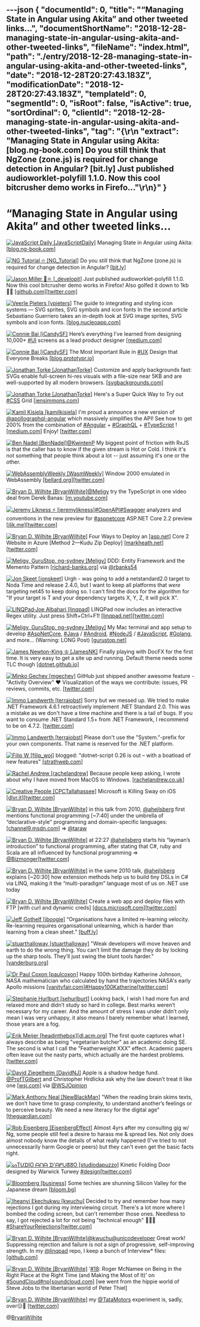 ---json
{
  "documentId": 0,
  "title": "“Managing State in Angular using Akita” and other tweeted links…",
  "documentShortName": "2018-12-28-managing-state-in-angular-using-akita-and-other-tweeted-links",
  "fileName": "index.html",
  "path": "./entry/2018-12-28-managing-state-in-angular-using-akita-and-other-tweeted-links",
  "date": "2018-12-28T20:27:43.183Z",
  "modificationDate": "2018-12-28T20:27:43.183Z",
  "templateId": 0,
  "segmentId": 0,
  "isRoot": false,
  "isActive": true,
  "sortOrdinal": 0,
  "clientId": "2018-12-28-managing-state-in-angular-using-akita-and-other-tweeted-links",
  "tag": "{\r\n  \"extract\": \"Managing State in Angular using Akita: [blog.ng-book.com] Do you still think that NgZone (zone.js) is required for change detection in Angular? [bit.ly] Just published audioworklet-polyfill 1.1.0.             Now this cool bitcrusher demo works in Firefo...\"\r\n}"
}
---

# “Managing State in Angular using Akita” and other tweeted links…

[<img alt="JavaScript Daily [JavaScriptDaily]" src="https://songhay.blob.core.windows.net:443/shared-social-twitter/JavaScriptDaily.jpg">](https://twitter.com/JavaScriptDaily) Managing State in Angular using Akita: [[blog.ng-book.com]](https://blog.ng-book.com/managing-state-in-angular-using-akita/)

[<img alt="NG Tutorial 🔥 [NG_Tutorial]" src="https://songhay.blob.core.windows.net:443/shared-social-twitter/NG_Tutorial.jpg">](https://twitter.com/NG_Tutorial) Do you still think that NgZone (zone.js) is required for change detection in Angular? [[bit.ly]](http://bit.ly/2B3KBth)

[<img alt="Jason Miller 🦊⚛ [_developit]" src="https://songhay.blob.core.windows.net:443/shared-social-twitter/_developit.jpg">](https://t.co/NY6NSQlPfo) Just published audioworklet-polyfill 1.1.0. Now this cool bitcrusher demo works in Firefox! Also golfed it down to 1kb 🏌️‍♂️ [[github.com]](http://github.com/GoogleChromeLabs/audioworklet-polyfill)[[twitter.com]](https://twitter.com/_developit/status/1034469275778600960/video/1)

[<img alt="Veerle Pieters [vpieters]" src="https://songhay.blob.core.windows.net:443/shared-social-twitter/vpieters.png">](http://t.co/A4ZEwCEPEs) The guide to integrating and styling icon systems — SVG sprites, SVG symbols and icon fonts In the second article Sebastiano Guerriero takes an in-depth look at SVG image sprites, SVG symbols and icon fonts. [[blog.nucleoapp.com]](https://blog.nucleoapp.com/the-guide-to-integrating-and-styling-icon-systems-svg-sprites-svg-symbols-and-icon-fonts-da7c424dac1b)

[<img alt="Connie Bai [iCandySF]" src="https://songhay.blob.core.windows.net:443/shared-social-twitter/iCandySF.jpg">](https://twitter.com/iCandySF) Here’s everything I’ve learned from designing 10,000+ [#UI](http://twitter.com/search?q='%23UI) screens as a lead product designer [[medium.com]](https://medium.com/ux-power-tools/heres-everything-i-ve-learned-from-designing-10-000-ui-screens-as-a-lead-product-designer-7d2810bee810?source=twitterShare-abf04071f183-1535271633)

[<img alt="Connie Bai [iCandySF]" src="https://songhay.blob.core.windows.net:443/shared-social-twitter/iCandySF.jpg">](https://twitter.com/iCandySF) The Most Important Rule in [#UX](http://twitter.com/search?q='%23UX) Design that Everyone Breaks [[blog.prototypr.io]](https://blog.prototypr.io/the-most-important-rule-in-ux-design-that-everyone-breaks-1c1cb188931?source=twitterShare-abf04071f183-1535189062)

[<img alt="Jonathan Torke [JonathanTorke]" src="https://songhay.blob.core.windows.net:443/shared-social-twitter/JonathanTorke.jpg">](https://t.co/0XkdgvQwZp) Customize and apply backgrounds fast: SVGs enable full-screen hi-res visuals with a file-size near 5KB and are well-supported by all modern browsers. [[svgbackgrounds.com]](https://www.svgbackgrounds.com/)

[<img alt="Jonathan Torke [JonathanTorke]" src="https://songhay.blob.core.windows.net:443/shared-social-twitter/JonathanTorke.jpg">](https://t.co/0XkdgvQwZp) Here's a Super Quick Way to Try out [#CSS](http://twitter.com/search?q='%23CSS) Grid [[jensimmons.com]](http://jensimmons.com/post/aug-15-2017/heres-super-quick-way-try-out-css-grid)

[<img alt="Kamil Kisiela [kamilkisiela]" src="https://songhay.blob.core.windows.net:443/shared-social-twitter/kamilkisiela.jpg">](https://t.co/mYkfDZeQ3w) I'm proud a announce a new version of [@apollographql-angular](http://twitter.com/@apollographql-angular) which massively simplifies the API! See how to get 200% from the combination of [#Angular](http://twitter.com/search?q='%23Angular) + [#GraphQL](http://twitter.com/search?q='%23GraphQL) + [#TypeScript](http://twitter.com/search?q='%23TypeScript) ! [[medium.com]](https://medium.com/the-guild/apollo-angular-code-generation-7903da1f8559) Enjoy! [[twitter.com]](https://twitter.com/kamilkisiela/status/1031947158927355905/photo/1)

[<img alt="Ben Nadel [BenNadel]" src="https://songhay.blob.core.windows.net:443/shared-social-twitter/BenNadel.jpeg">](https://t.co/XiF0qxapgW)[@KwintenP](http://twitter.com/@KwintenP) My biggest point of friction with RxJS is that the caller has to know if the given stream is Hot or Cold. I think it's not something that people think about a lot -- just assuming it's one or the other.

[<img alt="WebAssemblyWeekly [WasmWeekly]" src="https://songhay.blob.core.windows.net:443/shared-social-twitter/WasmWeekly.jpg">](https://t.co/lojl9lka7q) Window 2000 emulated in WebAssembly [[bellard.org]](https://bellard.org/jslinux/vm.html?url=https://bellard.org/jslinux/win2k.cfg&mem=192&graphic=1&w=1024&h=768)[[twitter.com]](https://twitter.com/WasmWeekly/status/1031776676898856960/photo/1)

[<img alt="Bryan D. Wilhite [BryanWilhite]" src="https://songhay.blob.core.windows.net:443/shared-social-twitter/BryanWilhite.jpeg">](http://t.co/UNdqV0Z1zz)[@Meligy](http://twitter.com/@Meligy) try the TypeScript in one video deal from Derek Banas: [[m.youtube.com]](https://m.youtube.com/watch?v=-PR_XqW9JJU)

[<img alt="Jeremy Likness ⚡️ [jeremylikness]" src="https://songhay.blob.core.windows.net:443/shared-social-twitter/jeremylikness.jpg">](https://t.co/IbLCTBQJ41)[#OpenAPI](http://twitter.com/search?q='%23OpenAPI)[#Swagger](http://twitter.com/search?q='%23Swagger) analyzers and conventions in the new preview for [#aspnetcore](http://twitter.com/search?q='%23aspnetcore) ASP​.NET Core 2.2 preview [[jlik.me]](https://jlik.me/d5i)[[twitter.com]](https://twitter.com/jeremylikness/status/1033067441302261760/photo/1)

[<img alt="Bryan D. Wilhite [BryanWilhite]" src="https://songhay.blob.core.windows.net:443/shared-social-twitter/BryanWilhite.jpeg">](http://t.co/UNdqV0Z1zz) Four Ways to Deploy an [[asp.net]](http://ASP.NET) Core 2 Website in Azure [Method 2—Kudu Zip Deploy] [[markheath.net]](https://markheath.net/post/four-ways-to-deploy-aspnet-core-website-in-azure)[[twitter.com]](https://twitter.com/BryanWilhite/status/1032031059628548096/photo/1)

[<img alt="Meligy, GuruStop, ng-sydney [Meligy]" src="https://songhay.blob.core.windows.net:443/shared-social-twitter/Meligy.jpeg">](https://t.co/l318930X1B) DDD: Entity Framework and the Memento Pattern [[richard-banks.org]](https://www.richard-banks.org/2018/08/ddd-entity-framework-and-memento-pattern.html) via [@rbanks54](http://twitter.com/@rbanks54)

[<img alt="Jon Skeet [jonskeet]" src="https://songhay.blob.core.windows.net:443/shared-social-twitter/jonskeet.jpg">](https://t.co/G7ynklMRpf) Urgh - was going to add a netstandard2.0 target to Noda Time and release 2.4.0, but I want to keep all platforms that *were* targeting net45 to keep doing so. I can't find the docs for the algorithm for "If your target is T and your dependency targets X, Y, Z, it will pick X".

[<img alt="LINQPad·Joe Albahari [linqpad]" src="https://songhay.blob.core.windows.net:443/shared-social-twitter/linqpad.jpg">](http://t.co/alg9BCR6l1) LINQPad now includes an interactive Regex utility. Just press Shift+Ctrl+F1! [[linqpad.net]](https://www.linqpad.net/download.aspx#beta)[[twitter.com]](https://twitter.com/linqpad/status/1031478320183926784/photo/1)

[<img alt="Meligy, GuruStop, ng-sydney [Meligy]" src="https://songhay.blob.core.windows.net:443/shared-social-twitter/Meligy.jpeg">](https://t.co/l318930X1B) My Mac terminal and app setup to develop [#AspNetCore](http://twitter.com/search?q='%23AspNetCore), [#Java](http://twitter.com/search?q='%23Java) / [#Android](http://twitter.com/search?q='%23Android), [#NodeJS](http://twitter.com/search?q='%23NodeJS) / [#JavaScript](http://twitter.com/search?q='%23JavaScript), [#Golang](http://twitter.com/search?q='%23Golang), and more... (Warning: LONG Post) [[gurustop.net]](https://www.gurustop.net/blog/2018/08/29/my-mac-terminal-and-app-setup-to-develop-net-core-java-android-node-golang-go-and-more/)

[<img alt="James Newton-King ♔ [JamesNK]" src="https://songhay.blob.core.windows.net:443/shared-social-twitter/JamesNK.jpeg">](http://t.co/NT5azIWwVG) Finally playing with DocFX for the first time. It is very easy to get a site up and running. Default theme needs some TLC though [[dotnet.github.io]](http://dotnet.github.io/docfx/)

[<img alt="Minko Gechev [mgechev]" src="https://songhay.blob.core.windows.net:443/shared-social-twitter/mgechev.jpg">](https://t.co/7KvH8Bz1QN) GitHub just shipped another awesome feature - "Activity Overview" ❤️ Visualization of the ways we contribute: issues, PR reviews, commits, etc. [[twitter.com]](https://twitter.com/mgechev/status/1033135329245646848/photo/1)

[<img alt="Immo Landwerth [terrajobst]" src="https://songhay.blob.core.windows.net:443/shared-social-twitter/terrajobst.jpg">](https://t.co/pfw9pKc4sL) Sorry but we messed up. We tried to make .NET Framework 4.6.1 retroactively implement .NET Standard 2.0. This was a mistake as we don't have a time machine and there is a tail of bugs. If you want to consume .NET Standard 1.5+ from .NET Framework, I recommend to be on 4.7.2. [[twitter.com]](https://twitter.com/marcgravell/status/1031867348876189696)

[<img alt="Immo Landwerth [terrajobst]" src="https://songhay.blob.core.windows.net:443/shared-social-twitter/terrajobst.jpg">](https://t.co/pfw9pKc4sL) Please don't use the "System."-prefix for your own components. That name is reserved for the .NET platform.

[<img alt="Filip W [filip_woj]" src="https://songhay.blob.core.windows.net:443/shared-social-twitter/filip_woj.jpg">](http://t.co/VCkinoHijZ) blogged: "dotnet-script 0.26 is out – with a boatload of new features" [[strathweb.com]](https://www.strathweb.com/2018/08/dotnet-script-0-26-is-out-with-a-boatload-of-new-features/)

[<img alt="Rachel Andrew [rachelandrew]" src="https://songhay.blob.core.windows.net:443/shared-social-twitter/rachelandrew.jpg">](https://t.co/bnYdfVIAqQ) Because people keep asking, I wrote about why I have moved from MacOS to Windows. [[rachelandrew.co.uk]](https://rachelandrew.co.uk/archives/2018/08/21/why-im-moving-from-macos-to-windows/)

[<img alt="Creative People [CPCTallahassee]" src="https://songhay.blob.core.windows.net:443/shared-social-twitter/CPCTallahassee.jpg">](http://t.co/3jpCM7tvvY) Microsoft is Killing Sway on iOS [[dlvr.it]](http://dlvr.it/Qh10t8)[[twitter.com]](https://twitter.com/CPCTallahassee/status/1033185410862575616/photo/1)

[<img alt="Bryan D. Wilhite [BryanWilhite]" src="https://songhay.blob.core.windows.net:443/shared-social-twitter/BryanWilhite.jpeg">](http://t.co/UNdqV0Z1zz) in this talk from 2010, [@ahejlsberg](http://twitter.com/@ahejlsberg) first mentions functional programming [~7:40] under the umbrella of “declarative-style” programming and domain-specific languages: [[channel9.msdn.com]](https://channel9.msdn.com/blogs/adebruyn/techdays-2010-developer-keynote-by-anders-hejlsberg) => [@taraw](http://twitter.com/@taraw)

[<img alt="Bryan D. Wilhite [BryanWilhite]" src="https://songhay.blob.core.windows.net:443/shared-social-twitter/BryanWilhite.jpeg">](http://t.co/UNdqV0Z1zz) at 22:27 [@ahejlsberg](http://twitter.com/@ahejlsberg) starts his “layman’s introduction” to functional programming, after stating that C#, ruby and Scala are all influenced by functional programming => [@Bizmonger](http://twitter.com/@Bizmonger)[[twitter.com]](https://twitter.com/BryanWilhite/status/1033027409157574656/photo/1)

[<img alt="Bryan D. Wilhite [BryanWilhite]" src="https://songhay.blob.core.windows.net:443/shared-social-twitter/BryanWilhite.jpeg">](http://t.co/UNdqV0Z1zz) in the same 2010 talk, [@ahejlsberg](http://twitter.com/@ahejlsberg) explains [~20:30] how extension methods help us to build tiny DSLs in C# via LINQ, making it the “multi-paradigm” language most of us on .NET use today

[<img alt="Bryan D. Wilhite [BryanWilhite]" src="https://songhay.blob.core.windows.net:443/shared-social-twitter/BryanWilhite.jpeg">](http://t.co/UNdqV0Z1zz) Create a web app and deploy files with FTP [with curl and dynamic creds] [[docs.microsoft.com]](https://docs.microsoft.com/en-us/azure/app-service/scripts/app-service-cli-deploy-ftp)[[twitter.com]](https://twitter.com/BryanWilhite/status/1032034660530835456/photo/1)

[<img alt="Jeff Gothelf [jboogie]" src="https://songhay.blob.core.windows.net:443/shared-social-twitter/jboogie.jpg">](https://t.co/kHPHPgVslS) “Organisations have a limited re-learning velocity. Re-learning requires organisational unlearning, which is harder than learning from a clean sheet.” [[buff.ly]](https://buff.ly/2Moa3A6)

[<img alt="stuarthalloway [stuarthalloway]" src="https://songhay.blob.core.windows.net:443/shared-social-twitter/stuarthalloway.jpg">](http://t.co/uOGu7w6qP2) "Weak developers will move heaven and earth to do the wrong thing. You can’t limit the damage they do by locking up the sharp tools. They’ll just swing the blunt tools harder." [[vanderburg.org]](https://vanderburg.org/blog/2009/07/13/sharp_and_blunt.html)

[<img alt="Dr Paul Coxon [paulcoxon]" src="https://songhay.blob.core.windows.net:443/shared-social-twitter/paulcoxon.jpg">](https://t.co/M3BNFK3PD7) Happy 100th birthday Katherine Johnson, NASA mathematician who calculated by hand the trajectories NASA's early Apollo missions [[vanityfair.com]](https://www.vanityfair.com/culture/2016/08/katherine-johnson-the-nasa-mathematician-who-advanced-human-rights/amp)[#Happy100Katherine](http://twitter.com/search?q='%23Happy100Katherine)[[twitter.com]](https://twitter.com/paulcoxon/status/1033639682188488704/photo/1)

[<img alt="Stephanie Hurlburt [sehurlburt]" src="https://songhay.blob.core.windows.net:443/shared-social-twitter/sehurlburt.jpg">](https://t.co/vqdUKVMW7j) Looking back, I wish I had more fun and relaxed more and didn’t study so hard in college. Best marks weren’t necessary for my career. And the amount of stress I was under didn’t only mean I was very unhappy, it also means I barely remember what I learned, those years are a fog.

[<img alt="Erik Meijer [headinthebox]" src="https://songhay.blob.core.windows.net:443/shared-social-twitter/headinthebox.jpeg">](http://t.co/LX6r9PgJAw)[[dl.acm.org]](https://dl.acm.org/citation.cfm?id=3177748) The first quote captures what I always describe as being "vegetarian butcher" as an academic doing SE. The second is what I call the "Featherweight XXX" effect. Academic papers often leave out the nasty parts, which actually are the hardest problems. [[twitter.com]](https://twitter.com/headinthebox/status/1034458678768750592/photo/1)

[<img alt="David Ziegelheim [DavidNJ]" src="https://songhay.blob.core.windows.net:443/shared-social-twitter/DavidNJ.jpg">](https://twitter.com/DavidNJ) Apple is a shadow hedge fund. [@ProfTGilbert](http://twitter.com/@ProfTGilbert) and Christopher Hrdlicka ask why the law doesn’t treat it like one [[wsj.com]](https://www.wsj.com/articles/apple-is-a-hedge-fund-that-makes-phones-1535063375) via [@WSJOpinion](http://twitter.com/@WSJOpinion)

[<img alt="Mark Anthony Neal [NewBlackMan]" src="https://songhay.blob.core.windows.net:443/shared-social-twitter/NewBlackMan.jpg">](https://t.co/JN6Hu0tKeH) "When the reading brain skims texts, we don’t have time to grasp complexity, to understand another’s feelings or to perceive beauty. We need a new literacy for the digital age" [[theguardian.com]](https://www.theguardian.com/commentisfree/2018/aug/25/skim-reading-new-normal-maryanne-wolf)

[<img alt="Rob Eisenberg [EisenbergEffect]" src="https://songhay.blob.core.windows.net:443/shared-social-twitter/EisenbergEffect.jpg">](https://t.co/VNokeFBcFy) Almost 4yrs after my consulting gig w/ Ng, some people still feel a desire to harass me & spread lies. Not only does almost nobody know the details of what really happened (I've tried to not unnecessarily harm Google or peers) but they can't even get the basic facts right.

[<img alt="ᔕTᑌᗪIO ᗩᑎᗩ ᗪ'ᗩᑭᑌᘔᘔO [studiodapuzzo]" src="https://songhay.blob.core.windows.net:443/shared-social-twitter/studiodapuzzo.jpeg">](https://t.co/Ekd8wyZKFo) Kinetic Folding Door designed by Warwick Turwey [#design](http://twitter.com/search?q='%23design)[[twitter.com]](https://twitter.com/studiodapuzzo/status/1033618943695626240/video/1)

[<img alt="Bloomberg [business]" src="https://songhay.blob.core.windows.net:443/shared-social-twitter/business.jpg">](http://t.co/YFISwy1upH) Some techies are shunning Silicon Valley for the Japanese dream [[bloom.bg]](https://bloom.bg/2wq57jc)

[<img alt="Iheanyi Ekechukwu [kwuchu]" src="https://songhay.blob.core.windows.net:443/shared-social-twitter/kwuchu.jpg">](https://t.co/iDDF2d7EXB) Decided to try and remember how many rejections I got during my interviewing circuit. There's a lot more where I bombed the coding screen, but can't remember those ones. Needless to say, I got rejected a lot for not being "technical enough" 🤷🏾‍♂️ [#ShareYourRejections](http://twitter.com/search?q='%23ShareYourRejections)[[twitter.com]](https://twitter.com/kwuchu/status/1031694935878262785/photo/1)

[<img alt="Bryan D. Wilhite [BryanWilhite]" src="https://songhay.blob.core.windows.net:443/shared-social-twitter/BryanWilhite.jpeg">](http://t.co/UNdqV0Z1zz)[@kwuchu](http://twitter.com/@kwuchu)[@unicodeveloper](http://twitter.com/@unicodeveloper) Great work! Suppressing rejection and failure is not a sign of progressive, self-improving strength. In my [@linqpad](http://twitter.com/@linqpad) repo, I keep a bunch of Interview* files: [[github.com]](https://github.com/BryanWilhite/LinqPad/blob/master/Queries/funkyKB/Interview%20-%20Microsoft.linq)

[<img alt="Bryan D. Wilhite [BryanWilhite]" src="https://songhay.blob.core.windows.net:443/shared-social-twitter/BryanWilhite.jpeg">](http://t.co/UNdqV0Z1zz) ‘[#18](http://twitter.com/search?q='%2318): Roger McNamee on Being in the Right Place at the Right Time (and Making the Most of It)’ on [#SoundCloud](http://twitter.com/search?q='%23SoundCloud)[#np](http://twitter.com/search?q='%23np)[[soundcloud.com]](https://soundcloud.com/superinvestors/18-roger-mcnamee-on-being-in-the-right-place-at-the-right-time-and-making-the-most-of-it?utm_source=soundcloud&utm_campaign=share&utm_medium=twitter) [we went from the hippie world of Steve Jobs to the libertarian world of Peter Thiel]

[<img alt="Bryan D. Wilhite [BryanWilhite]" src="https://songhay.blob.core.windows.net:443/shared-social-twitter/BryanWilhite.jpeg">](http://t.co/UNdqV0Z1zz) my [@TataMotors](http://twitter.com/@TataMotors) experiment is, sadly, over😑🦆 [[twitter.com]](https://twitter.com/BryanWilhite/status/1032085081429438465/photo/1)

@[BryanWilhite](https://twitter.com/BryanWilhite)

